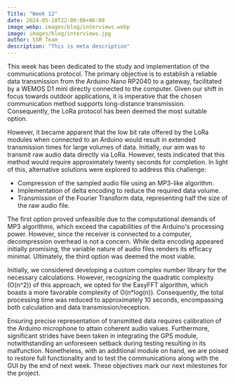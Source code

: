```yaml
---
Title: "Week 12"
date: 2024-05-10T22:00:00+06:00
image_webp: images/blog/interviews.webp
image: images/blog/interviews.jpg
author: SSM Team
description: "This is meta description"
---
```


This week has been dedicated to the study and implementation of the communications protocol. The primary objective is to establish a reliable data transmission from the Arduino Nano RP2040 to a gateway, facilitated by a WEMOS D1 mini directly connected to the computer. Given our shift in focus towards outdoor applications, it is imperative that the chosen communication method supports long-distance transmission. Consequently, the LoRa protocol has been deemed the most suitable option.

However, it became apparent that the low bit rate offered by the LoRa modules when connected to an Arduino would result in extended transmission times for large volumes of data. Initially, our aim was to transmit raw audio data directly via LoRa. However, tests indicated that this method would require approximately twenty seconds for completion. In light of this, alternative solutions were explored to address this challenge:

 - Compression of the sampled audio file using an MP3-like algorithm.
 - Implementation of delta encoding to reduce the required data volume.
 - Transmission of the Fourier Transform data, representing half the size of the raw audio file.

The first option proved unfeasible due to the computational demands of MP3 algorithms, which exceed the capabilities of the Arduino's processing power. However, since the receiver is connected to a computer, decompression overhead is not a concern. While delta encoding appeared initially promising, the variable nature of audio files renders its efficacy minimal. Ultimately, the third option was deemed the most viable.

Initially, we considered developing a custom complex number library for the necessary calculations. However, recognizing the quadratic complexity (O(n^2)) of this approach, we opted for the EasyFFT algorithm, which boasts a more favorable complexity of O(n*log(n)). Consequently, the total processing time was reduced to approximately 10 seconds, encompassing both calculation and data transmission/reception.

Ensuring precise representation of transmitted data requires calibration of the Arduino microphone to attain coherent audio values. Furthermore, significant strides have been taken in integrating the GPS module, notwithstanding an unforeseen setback during testing resulting in its malfunction. Nonetheless, with an additional module on hand, we are poised to restore full functionality and to test the communications along with the GUI by the end of next week. These objectives mark our next milestones for the project.